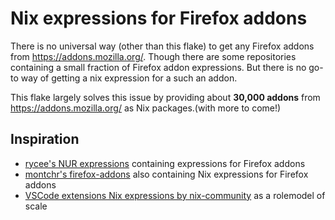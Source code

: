 # Nix expressions for Firefox addons

There is no universal way (other than this flake) to get any Firefox addons from https://addons.mozilla.org/. Though there are some repositories containing a small fraction of Firefox addon expressions. But there is no go-to way of getting a nix expression for a such an addon.

This flake largely solves this issue by providing about **30,000 addons** from https://addons.mozilla.org/ as Nix packages.(with more to come!)

## Inspiration

- [rycee's NUR expressions](https://gitlab.com/rycee/nur-expressions) containing expressions for Firefox addons
- [montchr's firefox-addons](https://github.com/seadome/firefox-addons) also containing Nix expressions for Firefox addons
- [VSCode extensions Nix expressions by nix-community](https://github.com/nix-community/nix-vscode-extensions) as a rolemodel of scale
